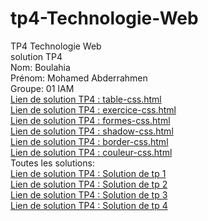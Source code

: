 # tp4-Technologie-Web  
TP4 Technologie Web  
solution TP4  
Nom: Boulahia  
Prénom: Mohamed Abderrahmen  
Groupe: 01 IAM  
<a href="https://mohamed-bo.github.io/tp4-Technologie-Web/table-css.html" target="_blank">Lien de solution TP4 : table-css.html</a>  
<a href="https://mohamed-bo.github.io/tp4-Technologie-Web/exercice-css.html" target="_blank">Lien de solution TP4 : exercice-css.html</a>  
<a href="https://mohamed-bo.github.io/tp4-Technologie-Web/formes-css.html" target="_blank">Lien de solution TP4 : formes-css.html</a>  
<a href="https://mohamed-bo.github.io/tp4-Technologie-Web/shadow-css.html" target="_blank">Lien de solution TP4 : shadow-css.html</a>  
<a href="https://mohamed-bo.github.io/tp4-Technologie-Web/border-css.html" target="_blank">Lien de solution TP4 : border-css.html</a>  
<a href="https://mohamed-bo.github.io/tp4-Technologie-Web/couleur-css.html" target="_blank">Lien de solution TP4 : couleur-css.html</a>  
Toutes les solutions:  
<a href="https://mohamed-bo.github.io/tp1-Technologie-Web/" target="_blank">Lien de solution TP4 : Solution de tp 1</a>  
<a href="https://mohamed-bo.github.io/first-html-project/" target="_blank">Lien de solution TP4 : Solution de tp 2</a>  
<a href="https://mohamed-bo.github.io/first-form-project/" target="_blank">Lien de solution TP4 : Solution de tp 3</a>  
<a href="https://mohamed-bo.github.io/tp4-Technologie-Web/" target="_blank">Lien de solution TP4 : Solution de tp 4</a>  
